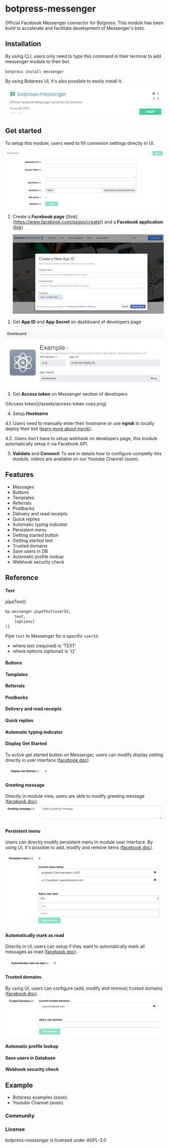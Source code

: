# botpress-messenger

Official Facebook Messenger connector for Botpress. This module has been build to accelerate and facilitate development of Messenger's bots.

## Installation

By using CLI, users only need to type this command in their terminal to add messenger module to their bot.

`botpress install messenger`

By using Botpress UI, it's also possible to easily install it.

![Install modules](/assets/install-messenger-module.png)

## Get started

To setup this module, users need to fill connexion settings directly in UI.

![Connexion settings](/assets/connexion-settings.png)

1. Create a **Facebook page** \([link]
(https://www.facebook.com/pages/create)\) and a **Facebook application** \([link](https://developers.facebook.com)\)
  
    ![Create app](/assets/create-app-facebook.png)

2. Get **App ID** and **App Secret** on dashboard of developers page

  ![App id and app secret](/assets/app-id-app-secret.png)

3. Get **Access token** on Messenger section of developers 

![Access token](/assets/access-token copy.png)

4. Setup **Hostname**

  4.1. Users need to manually enter their hostname or use **ngrok** to locally deploy their bot \([learn more about ngrok](https://ngrok.com)\).

  4.2. Users don't have to setup webhook on developers page, this module automatically setup it via Facebook API.

5. **Validate** and **Connect**! 
  To see in details how to configure completly this module, videos are available on our Youtube Channel \(soon\).


## Features

* Messages
* Buttons
* Templates
* Referrals
* Postbacks
* Delivery and read receipts
* Quick replies
* Automatic typing indicator
* Persistent menu
* Getting started button
* Getting started text
* Trusted domains
* Save users in DB
* Automatic profile lookup
* Webhook security check

## Reference

#### Text

pipeText()

```
bp.messenger.pipeText(userId,
    text,
    [options]
)}
```

Pipe `text` to Messenger for a specific `userId`. 
* where text (required) is 'TEXT'
* where options (optional) is '{}'






#### Buttons

#### Templates

#### Referrals

#### Postbacks

#### Delivery and read receipts

#### Quick replies

#### Automatic typing indicator

#### Display Get Started

To active get started button on Messenger, users can modify display setting directly in user interface \([facebook doc](https://developers.facebook.com/docs/messenger-platform/thread-settings/get-started-button)\).

![Get started button](/assets/get-started-button.png)

#### Greeting message

Directly in module view, users are able to modify greeting message \([facebook doc](https://developers.facebook.com/docs/messenger-platform/thread-settings/greeting-text)\).
![Greeting message](/assets/greeting-message.png)

#### Persistent menu

Users can directly modify persistent menu in module user interface. By using UI, it's possible to add, modify and remove items \([facebook doc](https://developers.facebook.com/docs/messenger-platform/thread-settings/persistent-menu)\).

![Persistent menu](/assets/persistant-menu.png)

#### Automatically mark as read

Directly in UI, users can setup if they want to automatically mark all messages as read \([facebook doc](https://developers.facebook.com/docs/messenger-platform/webhook-reference/message-read)\).

![](/assets/mark-as-read.png)

#### Trusted domains

By using UI, users can configure \(add, modify and remove\) trusted domains \([facebook doc](https://developers.facebook.com/docs/messenger-platform/thread-settings/domain-whitelisting)\).
![Trusted domains](/assets/trusted-domains.png)

#### Automatic profile lookup

#### Save users in Database

#### Webhook security check

## Example

* Botpress examples \(soon\).
* Youtube Channel \(soon\).

### Community

### License

botpress-messenger is licensed under AGPL-3.0

